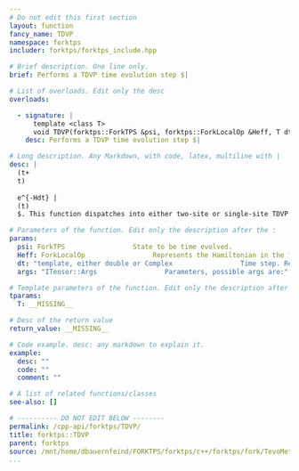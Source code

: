 ```yaml
---
# Do not edit this first section
layout: function
fancy_name: TDVP
namespace: forktps
includer: forktps/forktps_include.hpp

# Brief description. One line only.
brief: Performs a TDVP time evolution step $|

# List of overloads. Edit only the desc
overloads:

  - signature: |
      template <class T>
      void TDVP(forktps::ForkTPS &psi, forktps::ForkLocalOp &Heff, T dt, itensor::Args &args)
    desc: Performs a TDVP time evolution step $|

# Long description. Any Markdown, with code, latex, multiline with |
desc: |
  (t+
  t)
  
  e^{-Hdt} |
  (t)
  $. This function dispatches into either two-site or single-site TDVP for the impurity tensors depending on the *args*.

# Parameters of the function. Edit only the description after the :
params:
  psi: ForkTPS                 State to be time evolved.
  Heff: ForkLocalOp                 Represents the Hamiltonian in the form of effective Hamiltonians needed for the local time evolution steps.
  dt: "template, either double or Complex                 Time step. Real *dt* means imaginary time evolution, and Complex *dt* real time evolution. Note the minus sign in the exponential: If *dt* is positive, the time evolution is perform in forward direction i.e.: $e^{-Hdt}$"
  args: "ITensor::Args                 Parameters, possible args are:"

# Template parameters of the function. Edit only the description after the :
tparams:
  T: __MISSING__

# Desc of the return value
return_value: __MISSING__

# Code example. desc: any markdown to explain it.
example:
  desc: ""
  code: ""
  comment: ""

# A list of related functions/classes
see-also: []

# ---------- DO NOT EDIT BELOW --------
permalink: /cpp-api/forktps/TDVP/
title: forktps::TDVP
parent: forktps
source: /mnt/home/dbauernfeind/FORKTPS/forktps/c++/forktps/fork/TevoMethods.hpp
...
```


